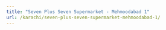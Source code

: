 ```yaml
---
title: "Seven Plus Seven Supermarket - Mehmoodabad 1"
url: /karachi/seven-plus-seven-supermarket-mehmoodabad-1/
---
```

